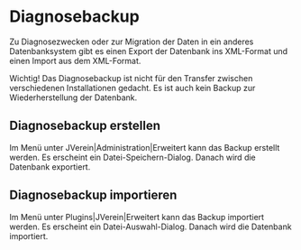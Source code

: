 # Diagnosebackup

Zu Diagnosezwecken oder zur Migration der Daten in ein anderes Datenbanksystem gibt es einen Export der Datenbank ins XML-Format und einen Import aus dem XML-Format.

Wichtig! Das Diagnosebackup ist nicht für den Transfer zwischen verschiedenen Installationen gedacht. Es ist auch kein Backup zur Wiederherstellung der Datenbank.

## Diagnosebackup erstellen

Im Menü unter JVerein\|Administration\|Erweitert kann das Backup erstellt werden. Es erscheint ein Datei-Speichern-Dialog. Danach wird die Datenbank exportiert.

## Diagnosebackup importieren

Im Menü unter Plugins\|JVerein\|Erweitert kann das Backup importiert werden. Es erscheint ein Datei-Auswahl-Dialog. Danach wird die Datenbank importiert.

